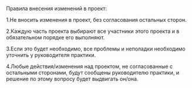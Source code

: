 Правила внесения изменений в проект:

1.Не вносить изменения в проект, без согласования остальных сторон.

2.Каждую часть проекта выбирают все участники этого проекта и в обязательном порядке его выполняют.

3.Если это будет необходимо, все проблемы и неполадки необходимо уточнить у руководителя практики.

4.Любые действия/изменения над проектом, не согласованные с остальными сторонами, будут сообщены руководителю практики, и решение по этому вопросу будет выдвигать он/она.
